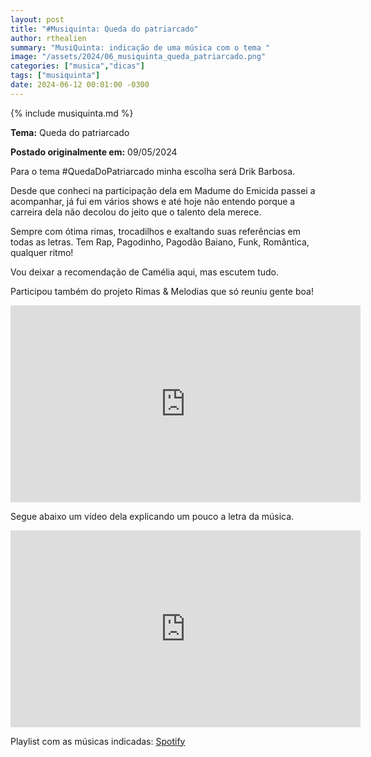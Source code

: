 ```yaml
---
layout: post
title: "#Musiquinta: Queda do patriarcado"
author: rthealien
summary: "MusiQuinta: indicação de uma música com o tema "
image: "/assets/2024/06_musiquinta_queda_patriarcado.png"
categories: ["musica","dicas"]
tags: ["musiquinta"]
date: 2024-06-12 00:01:00 -0300
---
```


{% include musiquinta.md %}

**Tema:** Queda do patriarcado

**Postado originalmente em:** 09/05/2024

Para o tema #QuedaDoPatriarcado minha escolha será Drik Barbosa.

Desde que conheci na participação dela em Madume do Emicida passei a acompanhar, já fui em vários shows e até hoje não entendo porque a carreira dela não decolou do jeito que o talento dela merece.

Sempre com ótima rimas, trocadilhos e exaltando suas referências em todas as letras. Tem Rap, Pagodinho, Pagodão Baiano, Funk, Romântica, qualquer ritmo!

Vou deixar a recomendação de Camélia aqui, mas escutem tudo.

Participou também do projeto Rimas & Melodias que só reuniu gente boa!



<iframe width="560" height="315" src="https://www.youtube.com/embed/QtTqziSjWho?si=iMsb5P2tlgcAyu_-" title="YouTube video player" frameborder="0" allow="accelerometer; autoplay; clipboard-write; encrypted-media; gyroscope; picture-in-picture; web-share" referrerpolicy="strict-origin-when-cross-origin" allowfullscreen="1"></iframe>

Segue abaixo um vídeo dela explicando um pouco a letra da música.

<iframe width="560" height="315" src="https://www.youtube-nocookie.com/embed/xblBCrTevoo?si=SKQcaGDOwgZqtul3" title="YouTube video player" frameborder="0" allow="accelerometer; autoplay; clipboard-write; encrypted-media; gyroscope; picture-in-picture; web-share" referrerpolicy="strict-origin-when-cross-origin" allowfullscreen="1"></iframe>

Playlist com as músicas indicadas: [Spotify](https://open.spotify.com/playlist/0mhUyYfsIY5YeImpW2DzuZ)